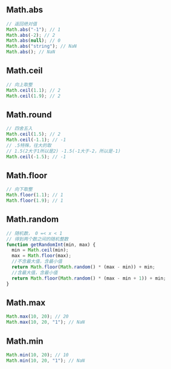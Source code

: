 ## Math.abs

```js
// 返回绝对值
Math.abs("-1"); // 1
Math.abs(-2); // 2
Math.abs(null); // 0
Math.abs("string"); // NaN
Math.abs(); // NaN
```

## Math.ceil

```js
// 向上取整
Math.ceil(1.1); // 2
Math.ceil(1.9); // 2
```

## Math.round

```js
// 四舍五入
Math.ceil(1.5); // 2
Math.ceil(-1.1); // -1
// .5特殊，往大的取
// 1.5(2大于1所以是2) -1.5(-1大于-2，所以是-1)
Math.ceil(-1.5); // -1
```

## Math.floor

```js
// 向下取整
Math.floor(1.1); // 1
Math.floor(1.9); // 1
```

## Math.random

```js
// 随机数， 0 =< x < 1
// 得到两个数之间的随机整数
function getRandomInt(min, max) {
  min = Math.ceil(min);
  max = Math.floor(max);
  //不含最大值，含最小值
  return Math.floor(Math.random() * (max - min)) + min;
  //含最大值，含最小值
  return Math.floor(Math.random() * (max - min + 1)) + min;
}
```

## Math.max

```js
Math.max(10, 20); // 20
Math.max(10, 20, "1"); // NaN
```

## Math.min

```js
Math.min(10, 20); // 10
Math.min(10, 20, "1"); // NaN
```
